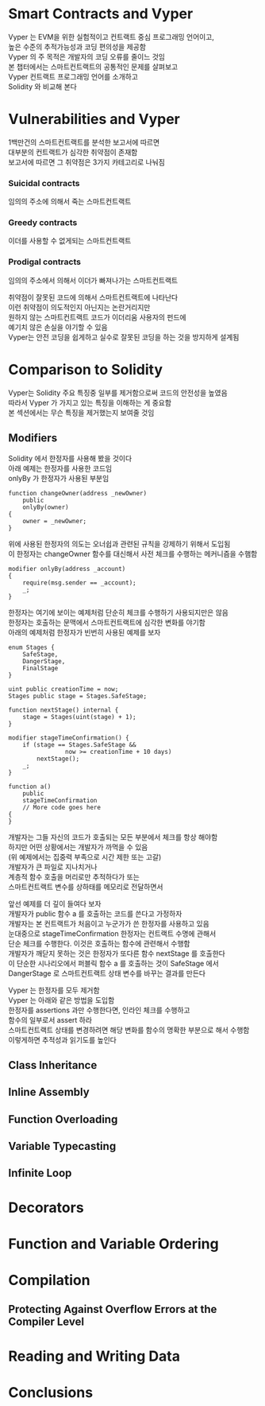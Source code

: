 # Smart Contracts and Vyper
Vyper 는 EVM을 위한 실험적이고 컨트랙트 중심 프로그래밍 언어이고,   
높은 수준의 추적가능성과 코딩 편의성을 제공함  
Vyper 의 주 목적은 개발자의 코딩 오류를 줄이느 것임  
본 챕터에서는 스마트컨트랙트의 공통적인 문제를 살펴보고   
Vyper 컨트랙트 프로그래밍 언어를 소개하고  
Solidity 와 비교해 본다  

# Vulnerabilities and Vyper 
1백만건의 스마트컨트랙트를 분석한 보고서에 따르면  
대부분의 컨트랙트가 심각한 취약점이 존재함  
보고서에 따르면 그 취약점은 3가지 카테고리로 나눠짐  

### Suicidal contracts
임의의 주소에 의해서 죽는 스마트컨트랙트
### Greedy contracts
이더를 사용할 수 없게되는 스마트컨트랙트
### Prodigal contracts
임의의 주소에서 의해서 이더가 빠져나가는 스마트컨트랙트

취약점이 잘못된 코드에 의해서 스마트컨트랙트에 나타난다  
이런 취약점이 의도적인지 아닌지는 논란거리지만  
원하지 않는 스마트컨트랙트 코드가 이더리움 사용자의 펀드에  
예기치 않은 손실을 야기할 수 있음  
Vyper는 안전 코딩을 쉽게하고 실수로 잘못된 코딩을 하는 것을 방지하게 설계됨  

# Comparison to Solidity
Vyper는 Solidity 주요 특징중 일부를 제거함으로써 코드의 안전성을 높였음  
따라서 Vyper 가 가지고 있는 특징을 이해하는 게 중요함  
본 섹션에서는 무슨 특징을 제거했는지 보여줄 것임  

## Modifiers
Solidity 에서 한정자를 사용해 봤을 것이다  
아래 예제는 한정자를 사용한 코드임  
onlyBy 가 한정자가 사용된 부분임  
```
function changeOwner(address _newOwner)
    public
    onlyBy(owner)
{
    owner = _newOwner;
}
```
위에 사용된 한정자의 의도는 오너쉽과 관련된 규칙을 강제하기 위해서 도입됨  
이 한정자는 changeOwner 함수를 대신해서 사전 체크를 수행하는 메커니즘을 수햄함  
```
modifier onlyBy(address _account)
{
    require(msg.sender == _account);
    _;
}
```
한정자는 여기에 보이는 예제처럼 단순히 체크를 수행하기 사용되지만은 않음  
한정자는 호출하는 문맥에서 스마트컨트랙트에 심각한 변화를 야기함  
아래의 예제처럼 한정자가 빈번히 사용된 예제를 보자  
```
enum Stages {
    SafeStage,
    DangerStage,
    FinalStage
}

uint public creationTime = now;
Stages public stage = Stages.SafeStage;

function nextStage() internal {
    stage = Stages(uint(stage) + 1);
}

modifier stageTimeConfirmation() {
    if (stage == Stages.SafeStage &&
                now >= creationTime + 10 days)
        nextStage();
    _;
}

function a()
    public
    stageTimeConfirmation
    // More code goes here
{
}
```
개발자는 그들 자신의 코드가 호출되는 모든 부분에서 체크를 항상 해야함  
하지만 어떤 상황에서는 개발자가 까먹을 수 있음  
(위 예제에서는 집중력 부족으로 시간 제한 또는 고갈)  
개발자가 큰 파일로 지나치거나  
계층적 함수 호출을 머리로만 추적하다가 또는  
스마트컨트랙트 변수를 상하태를 메모리로 전달하면서  

앞선 예제를 더 깊이 들여다 보자  
개발자가 public 함수 a 를 호출하는 코드를 쓴다고 가정하자  
개발자는 본 컨트랙트가 처음이고 누군가가 쓴 한정자를 사용하고 있음  
눈대중으로 stageTimeConfirmation 한정자는 컨트랙트 수명에 관해서   
단순 체크를 수행한다. 이것은 호출하는 함수에 관련해서 수행함  
개발자가 깨닫지 못하는 것은 한정자가 또다른 함수 nextStage 를 호출한다  
이 단순한 시나리오에서 퍼블릭 함수 a 를 호출하는 것이 SafeStage 에서  
DangerStage 로 스마트컨트랙트 상태 변수를 바꾸는 결과를 만든다  

Vyper 는 한정자를 모두 제거함  
Vyper 는 아래와 같은 방법을 도입함  
한정자를 assertions 과만 수행한다면, 인라인 체크를 수행하고  
함수의 일부로서 assert 하라  
스마트컨트랙트 상태를 변경하려면 해당 변화를 함수의 명확한 부분으로 해서 수행함  
이렇게하면 추적성과 읽기도를 높인다  

## Class Inheritance
## Inline Assembly
## Function Overloading
## Variable Typecasting
## Infinite Loop

# Decorators

# Function and Variable Ordering
# Compilation
## Protecting Against Overflow Errors at the Compiler Level
# Reading and Writing Data

# Conclusions
